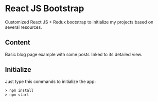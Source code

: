 # React JS Bootstrap

Customized React JS + Redux bootstrap to initialize my projects based on several resources.

## Content
Basic blog page example with some posts linked to its detailed view.

## Initialize

Just type this commands to initialize the app:
```avascript
> npm install
> npm start
```

